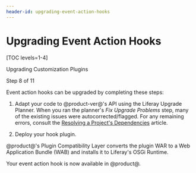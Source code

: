 ```yaml
---
header-id: upgrading-event-action-hooks
---
```


# Upgrading Event Action Hooks

[TOC levels=1-4]

<div class="learn-path-step row">
    <p id="stepTitle">Upgrading Customization Plugins</p><p>Step 8 of 11</p>
</div>

Event action hooks can be upgraded by completing these steps:

1.  Adapt your code to @product-ver@'s API using the Liferay Upgrade Planner. When
    you ran the planner's *Fix Upgrade Problems* step, many of the existing
    issues were autocorrected/flagged. For any remaining errors, consult the
    [Resolving a Project's Dependencies](/docs/7-2/tutorials/-/knowledge_base/t/resolving-a-projects-dependencies)
    article.

2.  Deploy your hook plugin.

@product@'s Plugin Compatibility Layer converts the plugin WAR to a Web
Application Bundle (WAB) and installs it to Liferay's OSGi Runtime.

Your event action hook is now available in @product@.

